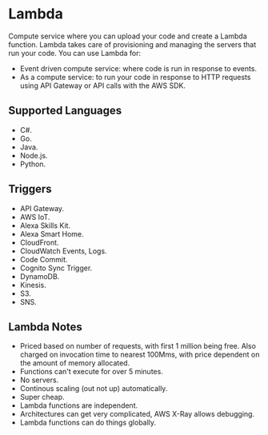 # Lambda 
Compute service where you can upload your code and create a Lambda function. Lambda takes care of provisioning and managing the servers that run your code. You can use Lambda for: 
- Event driven compute service: where code is run in response to events. 
- As a compute service: to run your code in response to HTTP requests using API Gateway or API calls with the AWS SDK. 
## Supported Languages
- C#.
- Go.
- Java.
- Node.js.
- Python. 
## Triggers 
- API Gateway.
- AWS IoT.
- Alexa Skills Kit. 
- Alexa Smart Home. 
- CloudFront. 
- CloudWatch Events, Logs. 
- Code Commit. 
- Cognito Sync Trigger.
- DynamoDB. 
- Kinesis. 
- S3.
- SNS.
## Lambda Notes
- Priced based on number of requests, with first 1 million being free. Also charged on invocation time to nearest 100Mms, with price dependent on the amount of memory allocated. 
- Functions can't execute for over 5 minutes.
- No servers. 
- Continous scaling (out not up) automatically. 
- Super cheap. 
- Lambda functions are independent. 
- Architectures can get very complicated, AWS X-Ray allows debugging. 
- Lambda functions can do things globally. 